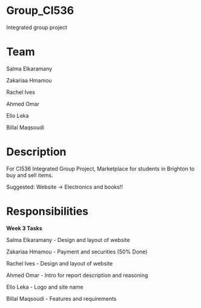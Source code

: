 # Group_CI536
Integrated group project

# Team 
Salma Elkaramany

Zakariaa Hmamou

Rachel Ives

Ahmed Omar

Elio Leka

Billal Maqsoudi

# Description
For CI536 Integrated Group Project, Marketplace for students in Brighton to buy and sell items. 

Suggested: Website -> Electronics and books!!

# Responsibilities
**Week 3 Tasks**

Salma Elkaramany - Design and layout of website

Zakariaa Hmamou - Payment and securities (50% Done)

Rachel Ives - Design and layout of website

Ahmed Omar - Intro for report description and reasoning

Elio Leka - Logo and site name

Billal Maqsoudi - Features and requirements

